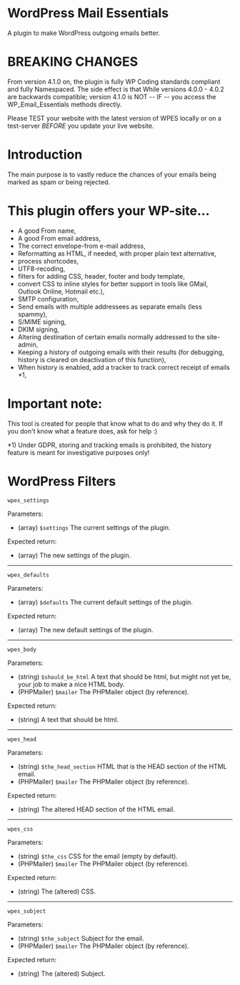 # WordPress Mail Essentials
A plugin to make WordPress outgoing emails better.

# BREAKING CHANGES

From version 4.1.0 on, the plugin is fully WP Coding standards compliant and fully Namespaced.
The side effect is that While versions 4.0.0 - 4.0.2 are backwards compatible; version 4.1.0 is NOT -- IF -- you access the WP_Email_Essentials methods directly.

Please TEST your website with the latest version of WPES locally or on a test-server _BEFORE_ you update your live website.

# Introduction

The main purpose is to vastly reduce the chances of your emails being marked as spam or being rejected.

# This plugin offers your WP-site...
* A good From name,
* A good From email address,
* The correct envelope-from e-mail address,
* Reformatting as HTML, if needed, with proper plain text alternative,
* process shortcodes,
* UTF8-recoding,
* filters for adding CSS, header, footer and body template,
* convert CSS to inline styles for better support in tools like GMail, Outlook Online, Hotmail etc.),
* SMTP configuration,
* Send emails with multiple addressees as separate emails (less spammy),
* S/MIME signing,
* DKIM signing,
* Altering destination of certain emails normally addressed to the site-admin,
* Keeping a history of outgoing emails with their results (for debugging, history is cleared on deactivation of this function),
* When history is enabled, add a tracker to track correct receipt of emails *1,

# Important note:
This tool is created for people that know what to do and why they do it. If you don't know what a feature does, ask for help :)

*1) Under GDPR, storing and tracking emails is prohibited, the history feature is meant for investigative purposes only!

# WordPress Filters

`wpes_settings`

Parameters:
- (array) `$settings` The current settings of the plugin.

Expected return:
- (array) The new settings of the plugin.

---

`wpes_defaults`

Parameters:
- (array) `$defaults` The current default settings of the plugin.

Expected return:
- (array) The new default settings of the plugin.

---

`wpes_body`

Parameters:
- (string) `$should_be_html` A text that should be html, but might not yet be, your job to make a nice HTML body.
- (PHPMailer) `$mailer` The PHPMailer object (by reference).

Expected return:
- (string) A text that should be html.

---

`wpes_head`

Parameters:
- (string) `$the_head_section` HTML that is the HEAD section of the HTML email.
- (PHPMailer) `$mailer` The PHPMailer object (by reference).

Expected return:
- (string) The altered HEAD section of the HTML email.

---

`wpes_css`

Parameters:
- (string) `$the_css` CSS for the email (empty by default).
- (PHPMailer) `$mailer` The PHPMailer object (by reference).

Expected return:
- (string) The (altered) CSS.

---

`wpes_subject`

Parameters:
- (string) `$the_subject` Subject for the email.
- (PHPMailer) `$mailer` The PHPMailer object (by reference).

Expected return:
- (string) The (altered) Subject.
